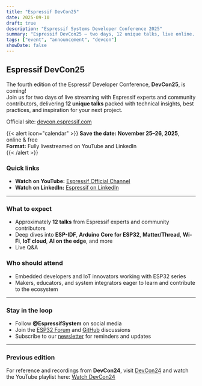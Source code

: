 ```yaml
---
title: "Espressif DevCon25"
date: 2025-09-10
draft: true
description: "Espressif Systems Developer Conference 2025"
summary: "Espressif DevCon25 — two days, 12 unique talks, live online. Learn directly from Espressif experts and the community, and get insights for your next project."
tags: ["event", "announcement", "devcon"]
showDate: false
---
```


## Espressif DevCon25

The fourth edition of the Espressif Developer Conference, **DevCon25**, is coming!  
Join us for two days of live streaming with Espressif experts and community contributors, delivering **12 unique talks** packed with technical insights, best practices, and inspiration for your next project.

Official site: [devcon.espressif.com](https://devcon.espressif.com/?utm_source=chatgpt.com)

{{< alert icon="calendar" >}}
**Save the date:** **November 25–26, 2025**, online & free  
**Format:** Fully livestreamed on YouTube and LinkedIn  
{{< /alert >}}

### Quick links
- **Watch on YouTube:** [Espressif Official Channel](https://www.youtube.com/@EspressifSystems)
- **Watch on LinkedIn:** [Espressif on LinkedIn](https://www.linkedin.com/company/espressif-systems/)  

---

### What to expect
- Approximately **12 talks** from Espressif experts and community contributors  
- Deep dives into **ESP-IDF**, **Arduino Core for ESP32**, **Matter/Thread**, **Wi-Fi**, **IoT cloud**, **AI on the edge**, and more  
- Live Q&A

### Who should attend
- Embedded developers and IoT innovators working with ESP32 series  
- Makers, educators, and system integrators eager to learn and contribute to the ecosystem

---

### Stay in the loop
- Follow **@EspressifSystem** on social media  
- Join the [ESP32 Forum](https://esp32.com/index.php) and [GitHub](https://github.com/espressif) discussions  
- Subscribe to our [newsletter](https://www.espressif.com/en/subscribe) for reminders and updates

---

### Previous edition
For reference and recordings from **DevCon24**, visit [DevCon24](https://devcon.espressif.com) and watch the YouTube playlist here: [Watch DevCon24](https://www.youtube.com/watch?v=zO7b0PxaTnw&list=PLOzvoM7_KnrdtDvNgN6b-GQ-kLppmNxab)
